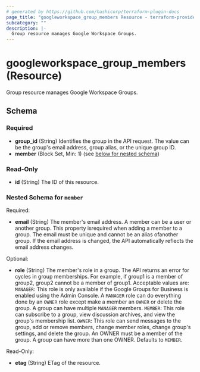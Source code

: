 ```yaml
---
# generated by https://github.com/hashicorp/terraform-plugin-docs
page_title: "googleworkspace_group_members Resource - terraform-provider-googleworkspace"
subcategory: ""
description: |-
  Group resource manages Google Workspace Groups.
---
```


# googleworkspace_group_members (Resource)

Group resource manages Google Workspace Groups.



<!-- schema generated by tfplugindocs -->
## Schema

### Required

- **group_id** (String) Identifies the group in the API request. The value can be the group's email address, group alias, or the unique group ID.
- **member** (Block Set, Min: 1) (see [below for nested schema](#nestedblock--member))

### Read-Only

- **id** (String) The ID of this resource.

<a id="nestedblock--member"></a>
### Nested Schema for `member`

Required:

- **email** (String) The member's email address. A member can be a user or another group. This property isrequired when adding a member to a group. The email must be unique and cannot be an alias ofanother group. If the email address is changed, the API automatically reflects the email address changes.

Optional:

- **role** (String) The member's role in a group. The API returns an error for cycles in group memberships. For example, if group1 is a member of group2, group2 cannot be a member of group1. Acceptable values are: `MANAGER`: This role is only available if the Google Groups for Business is enabled using the Admin Console. A `MANAGER` role can do everything done by an `OWNER` role except make a member an `OWNER` or delete the group. A group can have multiple `MANAGER` members. `MEMBER`: This role can subscribe to a group, view discussion archives, and view the group's membership list. `OWNER`: This role can send messages to the group, add or remove members, change member roles, change group's settings, and delete the group. An OWNER must be a member of the group. A group can have more than one OWNER. Defaults to `MEMBER`.

Read-Only:

- **etag** (String) ETag of the resource.


